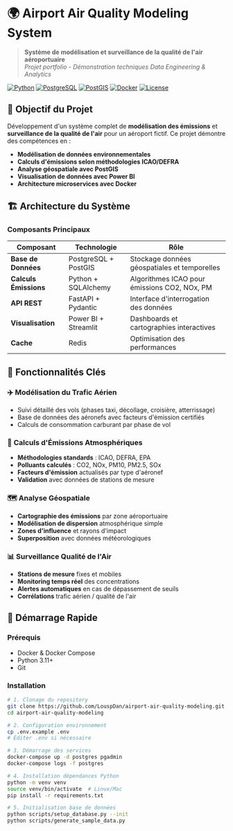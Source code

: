 # 🌍 Airport Air Quality Modeling System

> **Système de modélisation et surveillance de la qualité de l'air aéroportuaire**  
> *Projet portfolio - Démonstration techniques Data Engineering & Analytics*

[![Python](https://img.shields.io/badge/Python-3.11+-blue.svg)](https://python.org)
[![PostgreSQL](https://img.shields.io/badge/PostgreSQL-15+-green.svg)](https://postgresql.org)
[![PostGIS](https://img.shields.io/badge/PostGIS-3.3+-orange.svg)](https://postgis.net)
[![Docker](https://img.shields.io/badge/Docker-Compose-blue.svg)](https://docker.com)
[![License](https://img.shields.io/badge/License-MIT-yellow.svg)](LICENSE)

## 🎯 **Objectif du Projet**

Développement d'un système complet de **modélisation des émissions** et **surveillance de la qualité de l'air** pour un aéroport fictif. Ce projet démontre des compétences en :

- **Modélisation de données environnementales**
- **Calculs d'émissions selon méthodologies ICAO/DEFRA** 
- **Analyse géospatiale avec PostGIS**
- **Visualisation de données avec Power BI**
- **Architecture microservices avec Docker**

## 🏗️ **Architecture du Système**

### **Composants Principaux**

| Composant | Technologie | Rôle |
|-----------|-------------|------|
| **Base de Données** | PostgreSQL + PostGIS | Stockage données géospatiales et temporelles |
| **Calculs Émissions** | Python + SQLAlchemy | Algorithmes ICAO pour émissions CO2, NOx, PM |
| **API REST** | FastAPI + Pydantic | Interface d'interrogation des données |
| **Visualisation** | Power BI + Streamlit | Dashboards et cartographies interactives |
| **Cache** | Redis | Optimisation des performances |

## 🌟 **Fonctionnalités Clés**

### ✈️ **Modélisation du Trafic Aérien**
- Suivi détaillé des vols (phases taxi, décollage, croisière, atterrissage)
- Base de données des aéronefs avec facteurs d'émission certifiés
- Calculs de consommation carburant par phase de vol

### 🧪 **Calculs d'Émissions Atmosphériques**
- **Méthodologies standards** : ICAO, DEFRA, EPA
- **Polluants calculés** : CO2, NOx, PM10, PM2.5, SOx
- **Facteurs d'émission** actualisés par type d'aéronef
- **Validation** avec données de stations de mesure

### 🗺️ **Analyse Géospatiale**
- **Cartographie des émissions** par zone aéroportuaire
- **Modélisation de dispersion** atmosphérique simple
- **Zones d'influence** et rayons d'impact
- **Superposition** avec données météorologiques

### 📊 **Surveillance Qualité de l'Air**
- **Stations de mesure** fixes et mobiles
- **Monitoring temps réel** des concentrations
- **Alertes automatiques** en cas de dépassement de seuils
- **Corrélations** trafic aérien / qualité de l'air

## 🚀 **Démarrage Rapide**

### **Prérequis**
- Docker & Docker Compose
- Python 3.11+
- Git

### **Installation**

```bash
# 1. Clonage du repository
git clone https://github.com/LouspDan/airport-air-quality-modeling.git
cd airport-air-quality-modeling

# 2. Configuration environnement
cp .env.example .env
# Éditer .env si nécessaire

# 3. Démarrage des services
docker-compose up -d postgres pgadmin
docker-compose logs -f postgres

# 4. Installation dépendances Python
python -m venv venv
source venv/bin/activate  # Linux/Mac
pip install -r requirements.txt

# 5. Initialisation base de données
python scripts/setup_database.py --init
python scripts/generate_sample_data.py